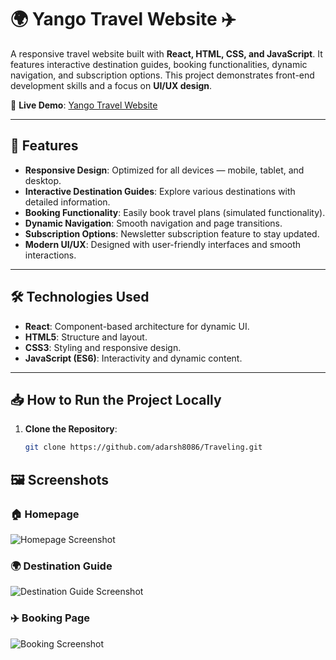 # 🌍 **Yango Travel Website** ✈️

A responsive travel website built with **React, HTML, CSS, and JavaScript**. It features interactive destination guides, booking functionalities, dynamic navigation, and subscription options. This project demonstrates front-end development skills and a focus on **UI/UX design**.

🔗 **Live Demo**: [Yango Travel Website](https://adarsh8086.github.io/Traveling/)

---

## 🚀 **Features**

- **Responsive Design**: Optimized for all devices — mobile, tablet, and desktop.  
- **Interactive Destination Guides**: Explore various destinations with detailed information.  
- **Booking Functionality**: Easily book travel plans (simulated functionality).  
- **Dynamic Navigation**: Smooth navigation and page transitions.  
- **Subscription Options**: Newsletter subscription feature to stay updated.  
- **Modern UI/UX**: Designed with user-friendly interfaces and smooth interactions.  

---

## 🛠️ **Technologies Used**

- **React**: Component-based architecture for dynamic UI.  
- **HTML5**: Structure and layout.  
- **CSS3**: Styling and responsive design.  
- **JavaScript (ES6)**: Interactivity and dynamic content.  

---

## 📥 **How to Run the Project Locally**

1. **Clone the Repository**:

   ```bash
   git clone https://github.com/adarsh8086/Traveling.git
   

## 🖼️ **Screenshots**

### 🏠 **Homepage**

![Homepage Screenshot](screenshots/homepage.png)

### 🌍 **Destination Guide**

![Destination Guide Screenshot](screenshots/Destination.png)


### ✈️ **Booking Page**

![Booking Screenshot](screenshots/booking.png)


